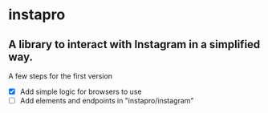 # instapro
## A library to interact with Instagram in a simplified way.

A few steps for the first version
- [X] Add simple logic for browsers to use
- [ ] Add elements and endpoints in "instapro/instagram" 
